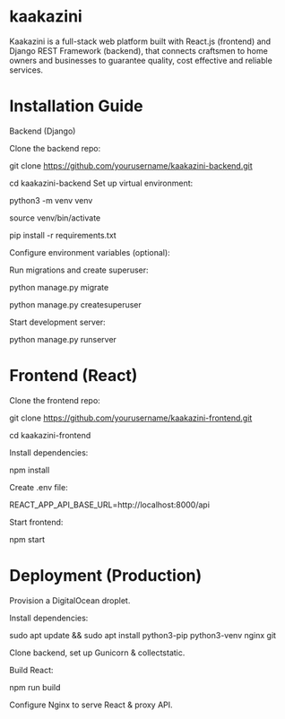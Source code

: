 # kaakazini
Kaakazini is a full-stack web platform built with React.js (frontend) and Django REST Framework (backend), that connects craftsmen to home owners and businesses to guarantee quality, cost effective and reliable services.

# Installation Guide

Backend (Django)

Clone the backend repo:


git clone https://github.com/yourusername/kaakazini-backend.git

cd kaakazini-backend
Set up virtual environment:


python3 -m venv venv

source venv/bin/activate

pip install -r requirements.txt

Configure environment variables (optional):

Run migrations and create superuser:


python manage.py migrate

python manage.py createsuperuser

Start development server:


python manage.py runserver

# Frontend (React)

Clone the frontend repo:


git clone https://github.com/yourusername/kaakazini-frontend.git

cd kaakazini-frontend

Install dependencies:


npm install

Create .env file:


REACT_APP_API_BASE_URL=http://localhost:8000/api

Start frontend:


npm start

# Deployment (Production)

Provision a DigitalOcean droplet.

Install dependencies:


sudo apt update && sudo apt install python3-pip python3-venv nginx git

Clone backend, set up Gunicorn & collectstatic.

Build React:


npm run build

Configure Nginx to serve React & proxy API.